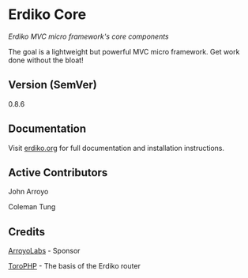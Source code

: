 Erdiko Core
===========

*Erdiko MVC micro framework's core components*

The goal is a lightweight but powerful MVC micro framework.  Get work done without the bloat!

## Version (SemVer)

0.8.6

## Documentation

Visit [erdiko.org](http://www.erdiko.org/) for full documentation and installation instructions.

## Active Contributors

John Arroyo

Coleman Tung

## Credits

[ArroyoLabs](http://www.arroyolabs.com/) - Sponsor

[ToroPHP](http://toroweb.org/)	- The basis of the Erdiko router
